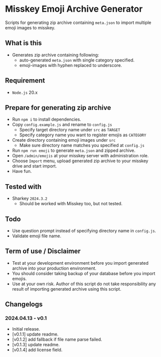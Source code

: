 # Misskey Emoji Archive Generator

Scripts for generating zip archive containing `meta.json` to import multiple emoji images to misskey.

## What is this

* Generates zip archive containing following:
  * auto-generated `meta.json` with single category specified.
  * emoji-images with hyphen replaced to underscore.

## Requirement

* `Node.js` 20.x

## Prepare for generating zip archive

* Run `npm i` to install dependencies.
* Copy `config.example.js` and rename to `config.js`
  * Specify target directory name under `src` as `TARGET`
  * Specify category name you want to register emojis as `CATEGORY`
* Create directory containing emoji images under `src`
  * Make sure directory name matches you specified at `config.js`
* Run `npm run emoji` to generate `meta.json` and zipped archive.
* Open `/admin/emojis` at your misskey server with administration role.
* Choose `Import` menu, upload generated zip archive to your misskey drive and start import.
* Have fun.

## Tested with

* Sharkey `2024.3.2`
  * Should be worked with Misskey too, but not tested.

## Todo

* Use question prompt instead of specifying directory name in `config.js`.
* Validate emoji file name.

## Term of use / Disclaimer

* Test at your development environment before you import generated archive into your production environment.
* You should consider taking backup of your database before you import emojis.
* Use at your own risk. Author of this script do not take responsibility any result of importing generated archive using this script.

## Changelogs

### 2024.04.13 - v0.1

* Initial release.
* [v0.1.1] update readme.
* [v0.1.2] add fallback if file name parse failed.
* [v0.1.3] update readme.
* [v0.1.4] add license field.
